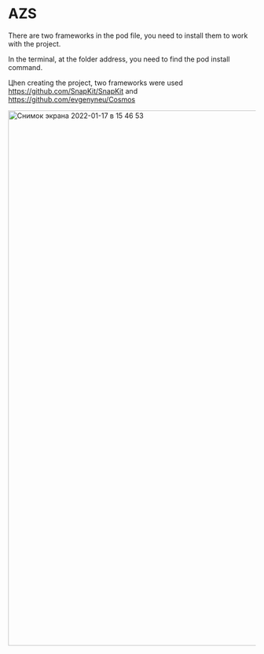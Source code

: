 # AZS
There are two frameworks in the pod file, you need to install them to work with the project.

In the terminal, at the folder address, you need to find the pod install command.

Цhen creating the project, two frameworks were used https://github.com/SnapKit/SnapKit and https://github.com/evgenyneu/Cosmos   

<img width="1088" alt="Снимок экрана 2022-01-17 в 15 46 53" src="https://user-images.githubusercontent.com/87696400/149737200-9fceaef7-b996-4978-a973-a1aa8d956998.png">
